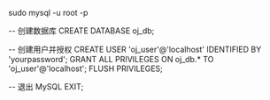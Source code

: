 sudo mysql -u root -p

-- 创建数据库
CREATE DATABASE oj_db;

-- 创建用户并授权
CREATE USER 'oj_user'@'localhost' IDENTIFIED BY 'yourpassword';
GRANT ALL PRIVILEGES ON oj_db.* TO 'oj_user'@'localhost';
FLUSH PRIVILEGES;

-- 退出 MySQL
EXIT;